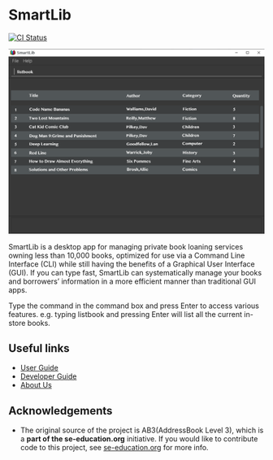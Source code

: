 # SmartLib

[![CI Status](https://github.com/se-edu/addressbook-level3/workflows/Java%20CI/badge.svg)](https://github.com/se-edu/addressbook-level3/actions)

![Ui](docs/images/Ui.png)

SmartLib is a desktop app for managing private book loaning services owning less than 10,000 books, optimized for use via a Command Line Interface (CLI) while still having the benefits of a Graphical User Interface (GUI). If you can type fast, SmartLib can systematically manage your books and borrowers’ information in a more efficient manner than traditional GUI apps.

Type the command in the command box and press Enter to access various features. e.g. typing listbook and pressing Enter will list all the current in-store books.

## Useful links

* [User Guide](https://ay2021s2-cs2103t-w13-2.github.io/tp/UserGuide)
* [Developer Guide](https://ay2021s2-cs2103t-w13-2.github.io/tp/DeveloperGuide)
* [About Us](https://ay2021s2-cs2103t-w13-2.github.io/tp/AboutUs)

## Acknowledgements

* The original source of the project is AB3(AddressBook Level 3), which is a **part of the se-education.org** initiative. If you would like to contribute code to this project, see [se-education.org](https://se-education.org#https://se-education.org/#contributing) for more info.
